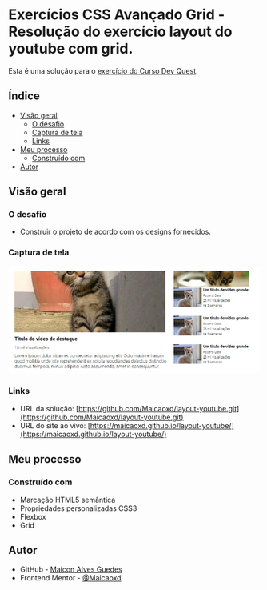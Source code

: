 # Exercícios CSS Avançado Grid - Resolução do exercício layout do youtube com grid.

Esta é uma solução para o [exercício do Curso Dev Quest](https://www.figma.com/file/jV5WYS3zYZD447V61yc1Ch/Desafio-CSS-Avan%C3%A7ado?node-id=622%3A2&t=rwrQmukwseIQY21p-0).

## Índice

- [Visão geral](#visão-geral)
   - [O desafio](#o-desafio)
   - [Captura de tela](#captura-de-tela)
   - [Links](#links)
- [Meu processo](#meu-processo)
   - [Construído com](#construído-com)
- [Autor](#autor)

## Visão geral

### O desafio

- Construir o projeto de acordo com os designs fornecidos.

### Captura de tela

<div align="center">

![](src/design/Screenshot.jpg)

</div>

### Links

- URL da solução: [https://github.com/Maicaoxd/layout-youtube.git](https://github.com/Maicaoxd/layout-youtube.git)
- URL do site ao vivo: [https://maicaoxd.github.io/layout-youtube/](https://maicaoxd.github.io/layout-youtube/)

## Meu processo

### Construído com

- Marcação HTML5 semântica
- Propriedades personalizadas CSS3
- Flexbox
- Grid

## Autor

- GitHub - [Maicon Alves Guedes](https://github.com/Maicaoxd)
- Frontend Mentor - [@Maicaoxd](https://www.frontendmentor.io/profile/Maicaoxd)
